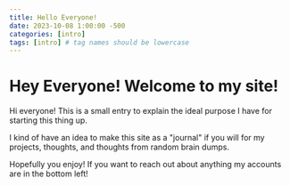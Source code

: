 ```yaml
---
title: Hello Everyone!
date: 2023-10-08 1:00:00 -500
categories: [intro]
tags: [intro] # tag names should be lowercase
---
```


# Hey Everyone! Welcome to my site!

Hi everyone! This is a small entry to explain the ideal purpose I have for starting this thing up.

I kind of have an idea to make this site as a "journal" if you will for my projects, thoughts, and thoughts from random brain dumps.

Hopefully you enjoy! If you want to reach out about anything my accounts are in the bottom left!